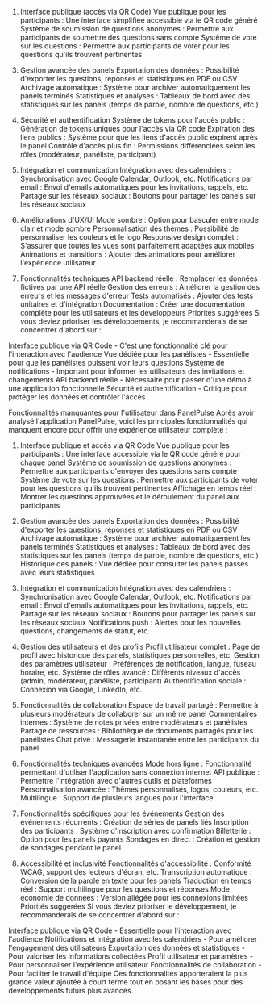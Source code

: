 
1. Interface publique (accès via QR Code)
Vue publique pour les participants : Une interface simplifiée accessible via le QR code généré
Système de soumission de questions anonymes : Permettre aux participants de soumettre des questions sans compte
Système de vote sur les questions : Permettre aux participants de voter pour les questions qu'ils trouvent pertinentes


<!-- 2. Fonctionnalités pour les panélistes
Vue dédiée pour les panélistes : Interface spécifique pour les panélistes connectés
Notification aux panélistes : Système pour notifier les panélistes lorsqu'ils sont invités à un panel
Accès aux questions qui leur sont assignées : Vue spécifique pour que les panélistes voient uniquement les questions qui leur sont destinées -->


3. Gestion avancée des panels
Exportation des données : Possibilité d'exporter les questions, réponses et statistiques en PDF ou CSV
Archivage automatique : Système pour archiver automatiquement les panels terminés
Statistiques et analyses : Tableaux de bord avec des statistiques sur les panels (temps de parole, nombre de questions, etc.)


4. Sécurité et authentification
Système de tokens pour l'accès public : Génération de tokens uniques pour l'accès via QR code
Expiration des liens publics : Système pour que les liens d'accès public expirent après le panel
Contrôle d'accès plus fin : Permissions différenciées selon les rôles (modérateur, panéliste, participant)


5. Intégration et communication
Intégration avec des calendriers : Synchronisation avec Google Calendar, Outlook, etc.
Notifications par email : Envoi d'emails automatiques pour les invitations, rappels, etc.
Partage sur les réseaux sociaux : Boutons pour partager les panels sur les réseaux sociaux


6. Améliorations d'UX/UI
Mode sombre : Option pour basculer entre mode clair et mode sombre
Personnalisation des thèmes : Possibilité de personnaliser les couleurs et le logo
Responsive design complet : S'assurer que toutes les vues sont parfaitement adaptées aux mobiles
Animations et transitions : Ajouter des animations pour améliorer l'expérience utilisateur


7. Fonctionnalités techniques
API backend réelle : Remplacer les données fictives par une API réelle
Gestion des erreurs : Améliorer la gestion des erreurs et les messages d'erreur
Tests automatisés : Ajouter des tests unitaires et d'intégration
Documentation : Créer une documentation complète pour les utilisateurs et les développeurs
Priorités suggérées
Si vous deviez prioriser les développements, je recommanderais de se concentrer d'abord sur :

Interface publique via QR Code - C'est une fonctionnalité clé pour l'interaction avec l'audience
Vue dédiée pour les panélistes - Essentielle pour que les panélistes puissent voir leurs questions
Système de notifications - Important pour informer les utilisateurs des invitations et changements
API backend réelle - Nécessaire pour passer d'une démo à une application fonctionnelle
Sécurité et authentification - Critique pour protéger les données et contrôler l'accès



Fonctionnalités manquantes pour l'utilisateur dans PanelPulse
Après avoir analysé l'application PanelPulse, voici les principales fonctionnalités qui manquent encore pour offrir une expérience utilisateur complète :

1. Interface publique et accès via QR Code
Vue publique pour les participants : Une interface accessible via le QR code généré pour chaque panel
Système de soumission de questions anonymes : Permettre aux participants d'envoyer des questions sans compte
Système de vote sur les questions : Permettre aux participants de voter pour les questions qu'ils trouvent pertinentes
Affichage en temps réel : Montrer les questions approuvées et le déroulement du panel aux participants


2. Gestion avancée des panels
Exportation des données : Possibilité d'exporter les questions, réponses et statistiques en PDF ou CSV
Archivage automatique : Système pour archiver automatiquement les panels terminés
Statistiques et analyses : Tableaux de bord avec des statistiques sur les panels (temps de parole, nombre de questions, etc.)
Historique des panels : Vue dédiée pour consulter les panels passés avec leurs statistiques

3. Intégration et communication
Intégration avec des calendriers : Synchronisation avec Google Calendar, Outlook, etc.
Notifications par email : Envoi d'emails automatiques pour les invitations, rappels, etc.
Partage sur les réseaux sociaux : Boutons pour partager les panels sur les réseaux sociaux
Notifications push : Alertes pour les nouvelles questions, changements de statut, etc.

4. Gestion des utilisateurs et des profils
Profil utilisateur complet : Page de profil avec historique des panels, statistiques personnelles, etc.
Gestion des paramètres utilisateur : Préférences de notification, langue, fuseau horaire, etc.
Système de rôles avancé : Différents niveaux d'accès (admin, modérateur, panéliste, participant)
Authentification sociale : Connexion via Google, LinkedIn, etc.

5. Fonctionnalités de collaboration
Espace de travail partagé : Permettre à plusieurs modérateurs de collaborer sur un même panel
Commentaires internes : Système de notes privées entre modérateurs et panélistes
Partage de ressources : Bibliothèque de documents partagés pour les panélistes
Chat privé : Messagerie instantanée entre les participants du panel

6. Fonctionnalités techniques avancées
Mode hors ligne : Fonctionnalité permettant d'utiliser l'application sans connexion internet
API publique : Permettre l'intégration avec d'autres outils et plateformes
Personnalisation avancée : Thèmes personnalisés, logos, couleurs, etc.
Multilingue : Support de plusieurs langues pour l'interface

7. Fonctionnalités spécifiques pour les événements
Gestion des événements récurrents : Création de séries de panels liés
Inscription des participants : Système d'inscription avec confirmation
Billetterie : Option pour les panels payants
Sondages en direct : Création et gestion de sondages pendant le panel

8. Accessibilité et inclusivité
Fonctionnalités d'accessibilité : Conformité WCAG, support des lecteurs d'écran, etc.
Transcription automatique : Conversion de la parole en texte pour les panels
Traduction en temps réel : Support multilingue pour les questions et réponses
Mode économie de données : Version allégée pour les connexions limitées
Priorités suggérées
Si vous deviez prioriser le développement, je recommanderais de se concentrer d'abord sur :

Interface publique via QR Code - Essentielle pour l'interaction avec l'audience
Notifications et intégration avec les calendriers - Pour améliorer l'engagement des utilisateurs
Exportation des données et statistiques - Pour valoriser les informations collectées
Profil utilisateur et paramètres - Pour personnaliser l'expérience utilisateur
Fonctionnalités de collaboration - Pour faciliter le travail d'équipe
Ces fonctionnalités apporteraient la plus grande valeur ajoutée à court terme tout en posant les bases pour des développements futurs plus avancés.